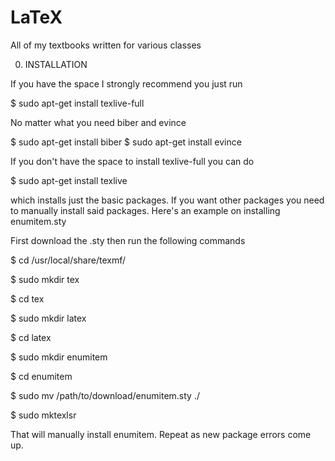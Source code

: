 # LaTeX

All of my textbooks written for various classes

0. INSTALLATION

If you have the space I strongly recommend you just run

$ sudo apt-get install texlive-full

No matter what you need biber and evince

$ sudo apt-get install biber
$ sudo apt-get install evince

If you don't have the space to install texlive-full you can do

$ sudo apt-get install texlive

which installs just the basic packages. If you want other packages you need to manually 
install said packages. Here's an example on installing enumitem.sty

First download the .sty
then run the following commands

$ cd /usr/local/share/texmf/

$ sudo mkdir tex

$ cd tex

$ sudo mkdir latex

$ cd latex

$ sudo mkdir enumitem

$ cd enumitem

$ sudo mv /path/to/download/enumitem.sty ./

$ sudo mktexlsr

That will manually install enumitem. Repeat as new package errors come up.